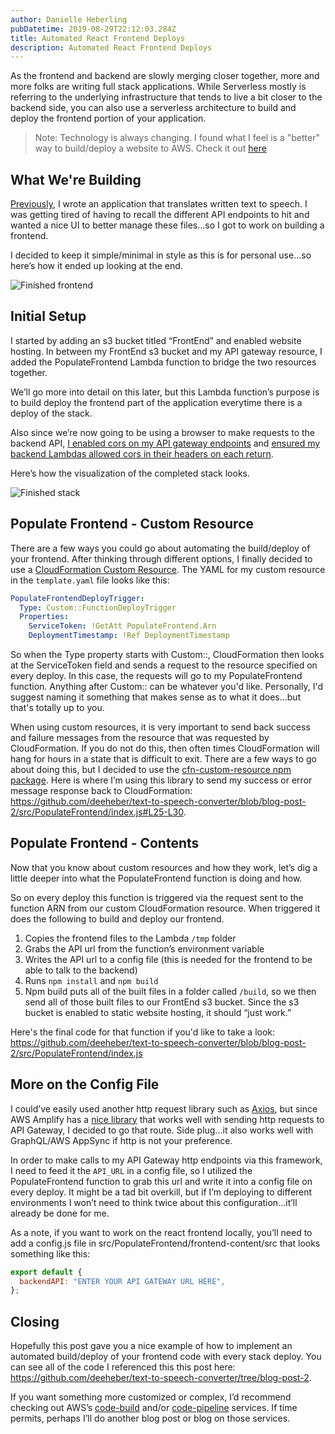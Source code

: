 ```yaml
---
author: Danielle Heberling
pubDatetime: 2019-08-29T22:12:03.284Z
title: Automated React Frontend Deploys
description: Automated React Frontend Deploys
---
```


As the frontend and backend are slowly merging closer together, more and more folks are writing full stack applications. While Serverless mostly is referring to the underlying infrastructure that tends to live a bit closer to the backend side, you can also use a serverless architecture to build and deploy the frontend portion of your application.

> Note: Technology is always changing. I found what I feel is a "better" way to build/deploy a website to AWS. Check it out [here](https://danielleheberling.xyz/blog/building-my-own-jamstack/)

## What We're Building

<a href="https://www.danielleheberling.xyz/blog/text-to-speech/" target="_blank" rel="noopener noreferrer">Previously</a>, I wrote an application that translates written text to speech. I was getting tired of having to recall the different API endpoints to hit and wanted a nice UI to better manage these files...so I got to work on building a frontend.

I decided to keep it simple/minimal in style as this is for personal use...so here’s how it ended up looking at the end.

![Finished frontend](/assets/finishedFrontend.png)

## Initial Setup

I started by adding an s3 bucket titled “FrontEnd” and enabled website hosting. In between my FrontEnd s3 bucket and my API gateway resource, I added the PopulateFrontend Lambda function to bridge the two resources together.

We’ll go more into detail on this later, but this Lambda function’s purpose is to build deploy the frontend part of the application everytime there is a deploy of the stack.

Also since we’re now going to be using a browser to make requests to the backend API, <a href="https://github.com/deeheber/text-to-speech-converter/blob/blog-post-2/template.yaml#L37" target="_blank" rel="noopener noreferrer">I enabled cors on my API gateway endpoints</a> and <a href="https://github.com/deeheber/text-to-speech-converter/blob/blog-post-2/src/ConvertToAudio/index.js#L65" target="_blank" rel="noopener noreferrer">ensured my backend Lambdas allowed cors in their headers on each return</a>.

Here’s how the visualization of the completed stack looks.

![Finished stack](/assets/fullstackApp.png)

## Populate Frontend - Custom Resource

There are a few ways you could go about automating the build/deploy of your frontend. After thinking through different options, I finally decided to use a <a href="https://docs.aws.amazon.com/AWSCloudFormation/latest/UserGuide/template-custom-resources.html" target="_blank" rel="noopener noreferrer">CloudFormation Custom Resource</a>. The YAML for my custom resource in the `template.yaml` file looks like this:

```yaml
PopulateFrontendDeployTrigger:
  Type: Custom::FunctionDeployTrigger
  Properties:
    ServiceToken: !GetAtt PopulateFrontend.Arn
    DeploymentTimestamp: !Ref DeploymentTimestamp
```

So when the Type property starts with Custom::, CloudFormation then looks at the ServiceToken field and sends a request to the resource specified on every deploy. In this case, the requests will go to my PopulateFrontend function. Anything after Custom:: can be whatever you'd like. Personally, I'd suggest naming it something that makes sense as to what it does...but that's totally up to you.

When using custom resources, it is very important to send back success and failure messages from the resource that was requested by CloudFormation. If you do not do this, then often times CloudFormation will hang for hours in a state that is difficult to exit. There are a few ways to go about doing this, but I decided to use the <a href="https://www.npmjs.com/package/cfn-custom-resource" target="_blank" rel="noopener noreferrer">cfn-custom-resource npm package</a>. Here is where I’m using this library to send my success or error message response back to CloudFormation: https://github.com/deeheber/text-to-speech-converter/blob/blog-post-2/src/PopulateFrontend/index.js#L25-L30.

## Populate Frontend - Contents

Now that you know about custom resources and how they work, let’s dig a little deeper into what the PopulateFrontend function is doing and how.

So on every deploy this function is triggered via the request sent to the function ARN from our custom CloudFormation resource. When triggered it does the following to build and deploy our frontend.

1. Copies the frontend files to the Lambda `/tmp` folder
2. Grabs the API url from the function’s environment variable
3. Writes the API url to a config file (this is needed for the frontend to be able to talk to the backend)
4. Runs `npm install` and `npm build`
5. Npm build puts all of the built files in a folder called `/build`, so we then send all of those built files to our FrontEnd s3 bucket. Since the s3 bucket is enabled to static website hosting, it should “just work.”

Here's the final code for that function if you'd like to take a look: https://github.com/deeheber/text-to-speech-converter/blob/blog-post-2/src/PopulateFrontend/index.js

## More on the Config File

I could’ve easily used another http request library such as <a href="https://www.npmjs.com/package/axios" target="_blank" rel="noopener noreferrer">Axios</a>, but since AWS Amplify has a <a href="https://www.npmjs.com/package/aws-amplify" target="_blank" rel="noopener noreferrer">nice library</a> that works well with sending http requests to API Gateway, I decided to go that route. Side plug...it also works well with GraphQL/AWS AppSync if http is not your preference.

In order to make calls to my API Gateway http endpoints via this framework, I need to feed it the `API_URL` in a config file, so I utilized the PopulateFrontend function to grab this url and write it into a config file on every deploy. It might be a tad bit overkill, but if I’m deploying to different environments I won’t need to think twice about this configuration...it’ll already be done for me.

As a note, if you want to work on the react frontend locally, you’ll need to add a config.js file in src/PopulateFrontend/frontend-content/src that looks something like this:

```javascript
export default {
  backendAPI: "ENTER YOUR API GATEWAY URL HERE",
};
```

## Closing

Hopefully this post gave you a nice example of how to implement an automated build/deploy of your frontend code with every stack deploy. You can see all of the code I referenced this this post here: https://github.com/deeheber/text-to-speech-converter/tree/blog-post-2.

If you want something more customized or complex, I’d recommend checking out AWS’s <a href="https://aws.amazon.com/codebuild/" target="_blank" rel="noopener noreferrer">code-build</a> and/or <a href="https://aws.amazon.com/codepipeline/" target="_blank" rel="noopener noreferrer">code-pipeline</a> services. If time permits, perhaps I’ll do another blog post or blog on those services.
